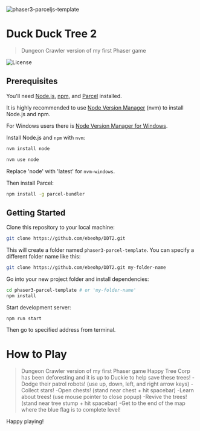 ![phaser3-parceljs-template](https://www.piskelapp.com/p/agxzfnBpc2tlbC1hcHByEwsSBlBpc2tlbBiAgODU0NHXCww/view)

# Duck Duck Tree 2 
> Dungeon Crawler version of my first Phaser game


![License](https://img.shields.io/badge/license-MIT-green)

## Prerequisites

You'll need [Node.js](https://nodejs.org/en/), [npm](https://www.npmjs.com/), and [Parcel](https://parceljs.org/) installed.

It is highly recommended to use [Node Version Manager](https://github.com/nvm-sh/nvm) (nvm) to install Node.js and npm.

For Windows users there is [Node Version Manager for Windows](https://github.com/coreybutler/nvm-windows).

Install Node.js and `npm` with `nvm`:

```bash
nvm install node

nvm use node
```

Replace 'node' with 'latest' for `nvm-windows`.

Then install Parcel:

```bash
npm install -g parcel-bundler
```

## Getting Started

Clone this repository to your local machine:

```bash
git clone https://github.com/ebeohp/DDT2.git
```

This will create a folder named `phaser3-parcel-template`. You can specify a different folder name like this:

```bash
git clone https://github.com/ebeohp/DDT2.git my-folder-name
```

Go into your new project folder and install dependencies:

```bash
cd phaser3-parcel-template # or 'my-folder-name'
npm install
```

Start development server:

```
npm run start
```
Then go to specified address from terminal.

# How to Play
> Dungeon Crawler version of my first Phaser game
Happy Tree Corp has been deforesting and it is up to Duckie to help save these trees! 
-Dodge their patrol robots! (use up, down, left, and right arrow keys)
-Collect stars!
-Open chests! (stand near chest + hit spacebar)
-Learn about trees! (use mouse pointer to close popup)
-Revive the trees! (stand near tree stump + hit spacebar)
-Get to the end of the map where the blue flag is to complete level!

Happy playing!
